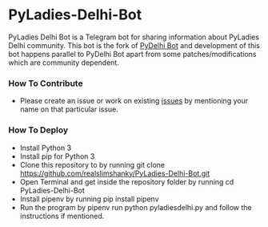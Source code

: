# PyLadies-Delhi-Bot
PyLadies Delhi Bot is a Telegram bot for sharing information about PyLadies Delhi community. This bot is the fork of [PyDelhi Bot](https://github.com/realslimshanky/PyDelhi-Bot) and development of this bot happens parallel to PyDelhi Bot apart from some patches/modifications which are community dependent.

### How To Contribute

* Please create an issue or work on existing [issues](https://github.com/realslimshanky/PyLadiesDelhiBot/issues) by mentioning your name on that particular issue.

### How To Deploy

* Install Python 3
* Install pip for Python 3
* Clone this repository to by running git clone https://github.com/realslimshanky/PyLadies-Delhi-Bot.git
* Open Terminal and get inside the repository folder by running cd PyLadies-Delhi-Bot
* Install pipenv by running pip install pipenv
* Run the program by pipenv run python pyladiesdelhi.py and follow the instructions if mentioned.
